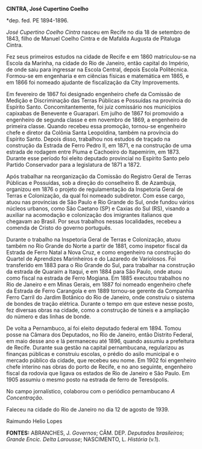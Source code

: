 **CINTRA, José Cupertino Coelho**

\*dep. fed. PE 1894-1896.

*José Cupertino Coelho Cintra* nasceu em Recife no dia 18 de setembro de
1843, filho de Manuel Coelho Cintra e de Mafalda Augusta de Pitaluga
Cintra.

Fez seus primeiros estudos na cidade de Recife e em 1860 matriculou-se
na Escola da Marinha, na cidade do Rio de Janeiro, então capital do
Império, de onde saiu para ingressar na Escola Central, depois Escola
Politécnica. Formou-se em engenharia e em ciências físicas e matemática
em 1865, e em 1866 foi nomeado ajudante de fiscalização da City
Improvements.

Em fevereiro de 1867 foi designado engenheiro chefe da Comissão de
Medição e Discriminação das Terras Públicas e Possuídas na província do
Espírito Santo. Concomitantemente, foi juiz comissário nos municípios
capixabas de Benevente e Guarapari. Em julho de 1867 foi promovido a
engenheiro de segunda classe e em novembro de 1869, a engenheiro de
primeira classe. Quando recebeu essa promoção, tornou-se engenheiro
chefe e diretor da Colônia Santa Leopoldina, também na província do
Espírito Santo. Depois disso, trabalhou nos estudos de traçado na
construção da Estrada de Ferro Pedro II, em 1871, e na construção de uma
estrada de rodagem entre Piuma e Cachoeiro do Itapemirim, em 1873.
Durante esse período foi eleito deputado provincial no Espírito Santo
pelo Partido Conservador para a legislatura de 1871 a 1872.

Após trabalhar na reorganização da Comissão do Registro Geral de Terras
Públicas e Possuídas, sob a direção do conselheiro B. de Azambuja,
organizou em 1876 o projeto de regulamentação da Inspetoria Geral de
Terras e Colonização, da qual foi nomeado subdiretor. Com esse cargo,
atuou nas províncias de São Paulo e Rio Grande do Sul, onde fundou
vários núcleos urbanos, como São Caetano (SP) e Caxias do Sul (RS),
visando a auxiliar na acomodação e colonização dos imigrantes italianos
que chegavam ao Brasil. Por seus trabalhos nessas localidades, recebeu a
comenda de Cristo do governo português.

Durante o trabalho na Inspetoria Geral de Terras e Colonização, atuou
também no Rio Grande do Norte a partir de 1881, como inspetor fiscal da
Estrada de Ferro Natal a Nova Cruz, e como engenheiro na construção do
Quartel de Aprendizes Marinheiros e do Lazaredo de Variolosos. Foi
transferido em 1883 para o Rio Grande do Sul, para trabalhar na
construção da estrada de Quaraim a Itaqui, e em 1884 para São Paulo,
onde atuou como fiscal na estrada de Ferro Mogiana. Em 1885 executou
trabalhos no Rio de Janeiro e em Minas Gerais, em 1887 foi nomeado
engenheiro chefe da Estrada de Ferro Carangola e em 1889 tornou-se
gerente da Companhia Ferro Carril do Jardim Botânico do Rio de Janeiro,
onde construiu o sistema de bondes de tração elétrica. Durante o tempo
em que esteve nesse posto, fez diversas obras na cidade, como a
construção de túneis e a ampliação do número e das linhas de bonde.

De volta a Pernambuco, aí foi eleito deputado federal em 1894. Tomou
posse na Câmara dos Deputados, no Rio de Janeiro, então Distrito
Federal, em maio desse ano e lá permaneceu até 1896, quando assumiu a
prefeitura de Recife. Durante sua gestão na capital pernambucana,
regularizou as finanças públicas e construiu escolas, o prédio do asilo
municipal e o mercado público da cidade, que recebeu seu nome. Em 1902
foi engenheiro chefe interino nas obras do porto de Recife, e no ano
seguinte, engenheiro fiscal da rodovia que ligava os estados de Rio de
Janeiro e São Paulo. Em 1905 assumiu o mesmo posto na estrada de ferro
de Teresópolis.

No campo jornalístico, colaborou com o periódico pernambucano *A
Concentração*.

Faleceu na cidade do Rio de Janeiro no dia 12 de agosto de 1939.

Raimundo Helio Lopes

**FONTES:** ABRANCHES, J. *Governos*; CÂM. DEP. *Deputados brasileiros*;
*Grande Encic. Delta Larousse*; NASCIMENTO, L. *História* (v.1).
